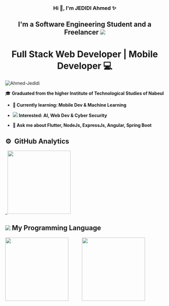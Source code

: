 <!--
**Ahmed-Jedidi/Ahmed-Jedidi** is a ✨ _special_ ✨ repository because its `README.md` (this file) appears on your GitHub profile.

Here are some ideas to get you started:

- 🔭 I’m currently working on ...
- 🌱 I’m currently learning ...
- 👯 I’m looking to collaborate on ...
- 🤔 I’m looking for help with ...
- 💬 Ask me about ...
- 📫 How to reach me: ...
- 😄 Pronouns: ...
- ⚡ Fun fact: ...
-->
<h3 align="center">Hi 👋, I'm JEDIDI Ahmed ✨</h3>
<h2 align="center">I'm a Software Engineering Student and a Freelancer <img src="https://img.icons8.com/color-glass/30/000000/developer.png"/> </h2>
<h1 align="center">Full Stack Web Developer | Mobile Developer 💻</h1>

<p align="left"> <img src="https://komarev.com/ghpvc/?username=Ahmed-Jedidi&label=Profile%20views&color=0e75b6&style=flat" alt="Ahmed-Jedidi" /> </p>

<!-- **Website : https://Ahmed-Jedidi.github.io** -->

🎓 <b> Graduated from the higher Institute of Technological Studies of Nabeul

- 🌱 Currently learning: **Mobile Dev** & **Machine Learning**

- <img src="https://img.icons8.com/external-victoruler-flat-victoruler/25/000000/external-interest-business-and-finance-victoruler-flat-victoruler.png"/> Interested: AI, Web Dev & Cyber Security

- 💬 Ask me about **Flutter, NodeJs, ExpressJs, Angular, Spring Boot**

<!-- - 📫 How to reach me: **ahmedjedidi16@gmail.com** -->

<!-- [![Top Langs](https://github-readme-stats.vercel.app/api/top-langs/?username=Ahmed-Jedidi&theme=dark&layout=compact)](https://github.com/Ahmed-Jedidi/github-readme-stats)-->

## ⚙️ &nbsp;GitHub Analytics

<p align="left">
<a href="https://github.com/Ahmed-Jedidi">
  
  &nbsp; <img height="200" src="https://github-readme-stats-eight-theta.vercel.app/api?username=Ahmed-Jedidi&show_icons=true&theme=nightowl&include_all_commits=true&count_private=true"/>    
</a> 
</p>


## <img src="https://img.icons8.com/external-icongeek26-outline-colour-icongeek26/30/000000/external-tools-carpentry-icongeek26-outline-colour-icongeek26.png"/>   My Programming Language
<p>  
 <img height="200" src="https://github-readme-stats.vercel.app/api/top-langs/?username=Ahmed-Jedidi&langs_count=8&layout=compact&hide=Makefile,Less,Twig,SCSS,ruby,shell,SWIFT,objective-c,kotlin,css,purebasic&theme=nightowl&show_icons=true&count_private=true">  &nbsp; &nbsp; &nbsp; &nbsp;&nbsp;&nbsp;&nbsp;&nbsp; 
  <img height="200" src="https://github-readme-stats-eight-theta.vercel.app/api/top-langs/?username=Ahmed-Jedidi&layout=compact&langs_count=10&hide=Makefile,Twig&theme=nightowl&show_icons=true&count_private=true"/>

</p>

<!-- <img height="200" src="https://github-readme-stats.vercel.app/api?username=Ahmed-Jedidi&show_icons=true&theme=nightowl&include_all_commits=true&count_private=true"/>  -->
<!-- [![Ahmed-Jedid's GitHub stats](https://github-readme-stats.vercel.app/api?username=Ahmed-Jedidi&show_icons=true&theme=nightowl&include_all_commits=true&count_private=true&hide_title=true)](https://github.com/Ahmed-Jedid/github-readme-stats) -->

<!-- [![Ahmed-Jedid's GitHub stats](https://github-readme-stats.vercel.app/api?username=Ahmed-Jedidi&show_icons=true&theme=nightowl&include_all_commits=true&count_private=true)](https://github.com/Ahmed-Jedid/github-readme-stats) -->

